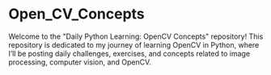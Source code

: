 # Open_CV_Concepts
Welcome to the "Daily Python Learning: OpenCV Concepts" repository! This repository is dedicated to my journey of learning OpenCV in Python, where I’ll be posting daily challenges, exercises, and concepts related to image processing, computer vision, and OpenCV.
